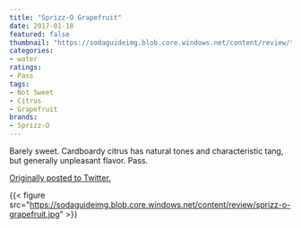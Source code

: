 ```yaml
---
title: "Sprizz-O Grapefruit"
date: 2017-01-18
featured: false
thumbnail: "https://sodaguideimg.blob.core.windows.net/content/review/thumbs/sprizz-o-grapefruit.jpg"
categories:
- water
ratings:
- Pass
tags:
- Not Sweet
- Citrus
- Grapefruit
brands:
- Sprizz-O
---
```


Barely sweet. Cardboardy citrus has natural tones and characteristic tang, but generally unpleasant flavor. Pass.

[Originally posted to Twitter.](https://twitter.com/Cavorter/status/821786851564519429)

{{< figure src="https://sodaguideimg.blob.core.windows.net/content/review/sprizz-o-grapefruit.jpg" >}}

